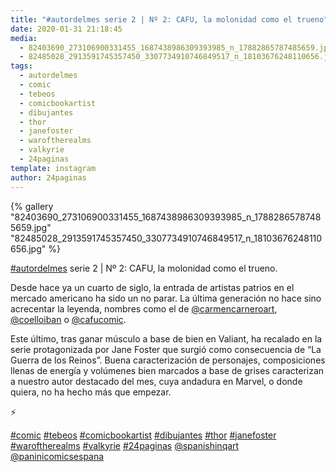 ```yaml
---
title: "#autordelmes serie 2 | Nº 2: CAFU, la molonidad como el trueno"
date: 2020-01-31 21:18:45
media: 
  - 82403690_273106900331455_1687438986309393985_n_17882865787485659.jpg
  - 82485028_2913591745357450_3307734910746849517_n_18103676248110656.jpg
tags: 
  - autordelmes
  - comic
  - tebeos
  - comicbookartist
  - dibujantes
  - thor
  - janefoster
  - waroftherealms
  - valkyrie
  - 24paginas
template: instagram
author: 24paginas
---
```


{% gallery "82403690_273106900331455_1687438986309393985_n_17882865787485659.jpg" "82485028_2913591745357450_3307734910746849517_n_18103676248110656.jpg" %}

[#autordelmes](/etiquetas/autordelmes) serie 2 | Nº 2: CAFU, la molonidad como el trueno.

Desde hace ya un cuarto de siglo, la entrada de artistas patrios en el mercado americano ha sido un no parar. La última generación no hace sino acrecentar la leyenda, nombres como el de [@carmencarneroart](https://instagram.com/carmencarneroart), [@coelloiban](https://instagram.com/coelloiban) o [@cafucomic](https://instagram.com/cafucomic).

Este último, tras ganar músculo a base de bien en Valiant, ha recalado en la serie protagonizada por Jane Foster que surgió como consecuencia de “La Guerra de los Reinos”. Buena caracterización de personajes, composiciones llenas de energía y volúmenes bien marcados a base de grises caracterizan a nuestro autor destacado del mes, cuya andadura en Marvel, o donde quiera, no ha hecho más que empezar.

⚡️

[#comic](/etiquetas/comic) [#tebeos](/etiquetas/tebeos) [#comicbookartist](/etiquetas/comicbookartist) [#dibujantes](/etiquetas/dibujantes) [#thor](/etiquetas/thor) [#janefoster](/etiquetas/janefoster) [#waroftherealms](/etiquetas/waroftherealms) [#valkyrie](/etiquetas/valkyrie) [#24paginas](/etiquetas/24paginas) [@spanishinqart](https://instagram.com/spanishinqart) [@paninicomicsespana](https://instagram.com/paninicomicsespana)
